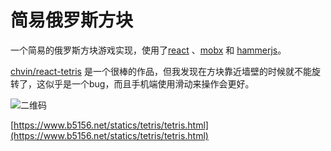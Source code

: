 # 简易俄罗斯方块	
一个简易的俄罗斯方块游戏实现，使用了[react](https://github.com/facebook/react) 、[mobx](https://github.com/mobxjs/mobx) 和 [hammerjs](http://hammerjs.github.io/)。

[chvin/react-tetris](https://github.com/chvin/react-tetris) 是一个很棒的作品，但我发现在方块靠近墙壁的时候就不能旋转了，这似乎是一个bug，而且手机端使用滑动来操作会更好。



![二维码](https://www.b5156.net/statics/tetris/tetris.png)

[https://www.b5156.net/statics/tetris/tetris.html](https://www.b5156.net/statics/tetris/tetris.html)